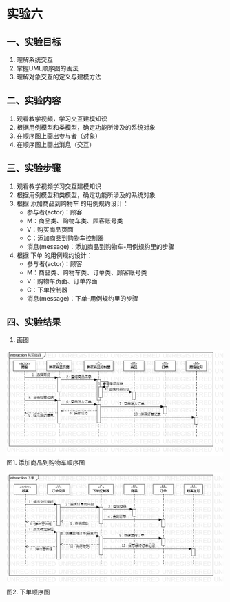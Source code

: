 # 实验六

## 一、实验目标

1. 理解系统交互
2. 掌握UML顺序图的画法
3. 理解对象交互的定义与建模方法

## 二、实验内容

1. 观看教学视频，学习交互建模知识
2. 根据用例模型和类模型，确定功能所涉及的系统对象
3. 在顺序图上画出参与者（对象）
4. 在顺序图上画出消息（交互）

## 三、实验步骤

1. 观看教学视频学习交互建模知识
2. 根据用例模型和类模型，确定功能所涉及的系统对象
3. 根据 添加商品到购物车 的用例规约设计：
	- 参与者(actor)：顾客
	- M：商品类、购物车类、顾客账号类
	- V：购买商品页面
	- C：添加商品到购物车控制器
	- 消息(message)：添加商品到购物车-用例规约里的步骤
4. 根据 下单 的用例规约设计：
	- 参与者(actor)：顾客
	- M：商品类、购物车类、订单类、顾客账号类
	- V：购物车页面、订单界面
	- C：下单控制器
	- 消息(message)：下单-用例规约里的步骤


## 四、实验结果
1. 画图  

![添加商品到购物车顺序图](https://github.com/AngleBeatQAQ/uml-modeling-2020/blob/master/students/1714080902425/Model6_1.jpg)  
图1. 添加商品到购物车顺序图 

![下单顺序图](https://github.com/AngleBeatQAQ/uml-modeling-2020/blob/master/students/1714080902425/Model6_2.jpg)  
图2. 下单顺序图

